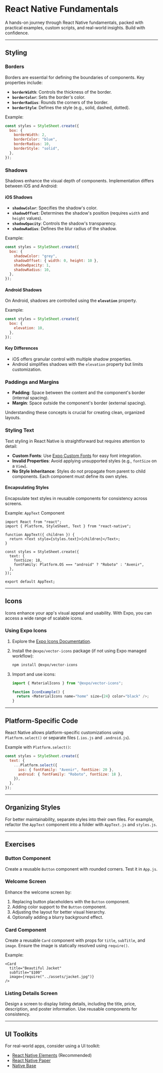 # React Native Fundamentals

A hands-on journey through React Native fundamentals, packed with practical examples, custom scripts, and real-world insights. Build with confidence.

---

## Styling

### Borders

Borders are essential for defining the boundaries of components. Key properties include:

- **`borderWidth`**: Controls the thickness of the border.
- **`borderColor`**: Sets the border's color.
- **`borderRadius`**: Rounds the corners of the border.
- **`borderStyle`**: Defines the style (e.g., solid, dashed, dotted).

Example:

```javascript
const styles = StyleSheet.create({
  box: {
    borderWidth: 2,
    borderColor: "blue",
    borderRadius: 10,
    borderStyle: "solid",
  },
});
```

### Shadows

Shadows enhance the visual depth of components. Implementation differs between iOS and Android:

#### iOS Shadows

- **`shadowColor`**: Specifies the shadow's color.
- **`shadowOffset`**: Determines the shadow's position (requires `width` and `height` values).
- **`shadowOpacity`**: Controls the shadow's transparency.
- **`shadowRadius`**: Defines the blur radius of the shadow.

Example:

```javascript
const styles = StyleSheet.create({
  box: {
    shadowColor: "grey",
    shadowOffset: { width: 0, height: 10 },
    shadowOpacity: 1,
    shadowRadius: 10,
  },
});
```

#### Android Shadows

On Android, shadows are controlled using the **`elevation`** property.

Example:

```javascript
const styles = StyleSheet.create({
  box: {
    elevation: 10,
  },
});
```

#### Key Differences

- iOS offers granular control with multiple shadow properties.
- Android simplifies shadows with the `elevation` property but limits customization.

### Paddings and Margins

- **Padding**: Space between the content and the component's border (internal spacing).
- **Margin**: Space outside the component's border (external spacing).

Understanding these concepts is crucial for creating clean, organized layouts.

### Styling Text

Text styling in React Native is straightforward but requires attention to detail:

- **Custom Fonts**: Use [Expo Custom Fonts](https://docs.expo.dev/guides/using-custom-fonts/) for easy font integration.
- **Invalid Properties**: Avoid applying unsupported styles (e.g., `fontSize` on a `View`).
- **No Style Inheritance**: Styles do not propagate from parent to child components. Each component must define its own styles.

#### Encapsulating Styles

Encapsulate text styles in reusable components for consistency across screens.

Example: `AppText` Component

```tsx
import React from "react";
import { Platform, StyleSheet, Text } from "react-native";

function AppText({ children }) {
  return <Text style={styles.text}>{children}</Text>;
}

const styles = StyleSheet.create({
  text: {
    fontSize: 18,
    fontFamily: Platform.OS === "android" ? "Roboto" : "Avenir",
  },
});

export default AppText;
```

---

## Icons

Icons enhance your app's visual appeal and usability. With Expo, you can access a wide range of scalable icons.

### Using Expo Icons

1. Explore the [Expo Icons Documentation](https://expo.github.io/vector-icons/).
2. Install the `@expo/vector-icons` package (if not using Expo managed workflow):

   ```bash
   npm install @expo/vector-icons
   ```

3. Import and use icons:

   ```javascript
   import { MaterialIcons } from "@expo/vector-icons";

   function IconExample() {
     return <MaterialIcons name="home" size={24} color="black" />;
   }
   ```

---

## Platform-Specific Code

React Native allows platform-specific customizations using `Platform.select()` or separate files (`.ios.js` and `.android.js`).

Example with `Platform.select()`:

```javascript
const styles = StyleSheet.create({
  text: {
    ...Platform.select({
      ios: { fontFamily: "Avenir", fontSize: 20 },
      android: { fontFamily: "Roboto", fontSize: 18 },
    }),
  },
});
```

---

## Organizing Styles

For better maintainability, separate styles into their own files. For example, refactor the `AppText` component into a folder with `AppText.js` and `styles.js`.

---

## Exercises

### Button Component

Create a reusable `Button` component with rounded corners. Test it in `App.js`.

### Welcome Screen

Enhance the welcome screen by:

1. Replacing button placeholders with the `Button` component.
2. Adding color support to the `Button` component.
3. Adjusting the layout for better visual hierarchy.
4. Optionally adding a blurry background effect.

### Card Component

Create a reusable `Card` component with props for `title`, `subTitle`, and `image`. Ensure the image is statically resolved using `require()`.

Example:

```tsx
<Card
  title="Beautiful Jacket"
  subTitle="$100"
  image={require("../assets/jacket.jpg")}
/>
```

### Listing Details Screen

Design a screen to display listing details, including the title, price, description, and poster information. Use reusable components for consistency.

---

## UI Toolkits

For real-world apps, consider using a UI toolkit:

- [React Native Elements](https://react-native-elements.github.io/react-native-elements/) (Recommended)
- [React Native Paper](https://callstack.github.io/react-native-paper/)
- [Native Base](https://nativebase.io/)
